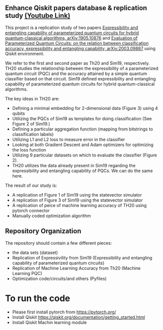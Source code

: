 ## Enhance Qiskit papers database & replication study [(Youtube Link)](https://www.youtube.com/watch?v=Igxr1HLhdrM&t=1s)

This project is a replication study of two papers [Expressibility and entangling capability of parameterized quantum circuits for hybrid quantum-classical algorithms, arXiv:1905.10876](https://arxiv.org/abs/1905.10876) and [Evaluation of Parameterized Quantum Circuits: on the relation between classification accuracy, expressibility and entangling capability, arXiv:2003.09887](https://arxiv.org/abs/2003.09887) using Qiskit environment. 

We refer to the first and second paper as Th20 and Sim19, respectively. TH20 studies the relationship between the expressibility of a parameterized quantum circuit (PQC) and the accuracy attained by a simple quantum classifier based on that circuit. Sim19 defined expressibility and entangling capability of parameterized quantum circuits for hybrid quantum-classical algorithms.


 

The key ideas in TH20 are:

- Defining a minimal embedding for 2-dimensional data (Figure 3) using 4 qubits
- Utilizing the PQCs of Sim19 as templates for doing classification (See Figure 2 of Sim19.)
- Defining a particular aggregation function (mapping from bitstrings to classification labels)
- Utilizing L1 and L2 loss to measure error in the classifier
- Looking at both Gradient Descent and Adam optimizers for optimizing the loss function
- Utilizing 9 particular datasets on which to evaluate the classifier (Figure 2).
- TH20 utilizes the data already present in Sim19 regarding the expressibility and entangling capability of PQCs. We can do the same here.

The result of our study is:

- A replication of Figure 1 of Sim19 using the statevector simulator
- A replication of Figure 3 of Sim19 using the statevector simulator
- A replication of peice of machine learning accuracy of TH20 using pytorch connector
- Manually coded optimization algorithm


## Repository Organization
The repository should contain a few different pieces:
- the data sets (dataset)
- Replication of Expressivility from Sim19 (Expressibility and entangling capability of parameterized quantum circuits)
- Replication of Machine Learning Accuracy from Th20 (Machine Learning PQC)
- Optimization code/circuits/and others (Pyfiles)


# To run the code

- Please first install pytorch from https://pytorch.org/
- Install Qiskit https://qiskit.org/documentation/getting_started.html
- Install Qiskit Machin learning module 

